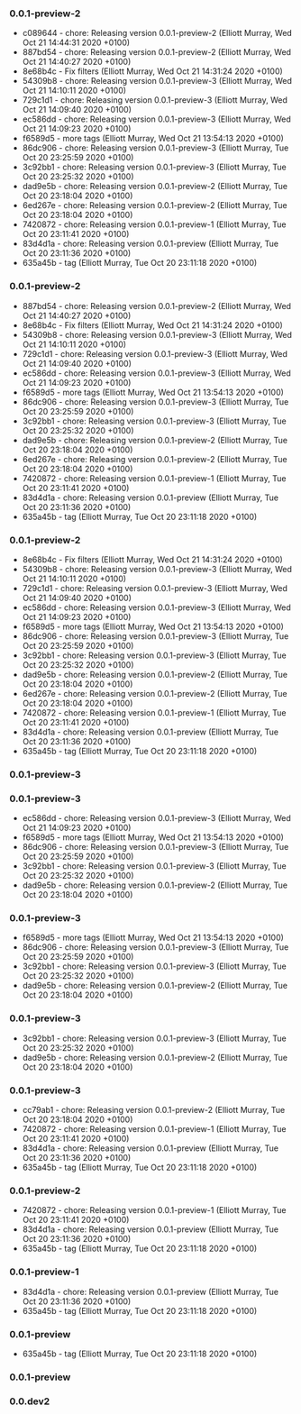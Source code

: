 ### 0.0.1-preview-2
  * c089644 - chore: Releasing version 0.0.1-preview-2 (Elliott Murray, Wed Oct 21 14:44:31 2020 +0100)
  * 887bd54 - chore: Releasing version 0.0.1-preview-2 (Elliott Murray, Wed Oct 21 14:40:27 2020 +0100)
  * 8e68b4c - Fix filters (Elliott Murray, Wed Oct 21 14:31:24 2020 +0100)
  * 54309b8 - chore: Releasing version 0.0.1-preview-3 (Elliott Murray, Wed Oct 21 14:10:11 2020 +0100)
  * 729c1d1 - chore: Releasing version 0.0.1-preview-3 (Elliott Murray, Wed Oct 21 14:09:40 2020 +0100)
  * ec586dd - chore: Releasing version 0.0.1-preview-3 (Elliott Murray, Wed Oct 21 14:09:23 2020 +0100)
  * f6589d5 - more tags (Elliott Murray, Wed Oct 21 13:54:13 2020 +0100)
  * 86dc906 - chore: Releasing version 0.0.1-preview-3 (Elliott Murray, Tue Oct 20 23:25:59 2020 +0100)
  * 3c92bb1 - chore: Releasing version 0.0.1-preview-3 (Elliott Murray, Tue Oct 20 23:25:32 2020 +0100)
  * dad9e5b - chore: Releasing version 0.0.1-preview-2 (Elliott Murray, Tue Oct 20 23:18:04 2020 +0100)
  * 6ed267e - chore: Releasing version 0.0.1-preview-2 (Elliott Murray, Tue Oct 20 23:18:04 2020 +0100)
  * 7420872 - chore: Releasing version 0.0.1-preview-1 (Elliott Murray, Tue Oct 20 23:11:41 2020 +0100)
  * 83d4d1a - chore: Releasing version 0.0.1-preview (Elliott Murray, Tue Oct 20 23:11:36 2020 +0100)
  * 635a45b - tag (Elliott Murray, Tue Oct 20 23:11:18 2020 +0100)
### 0.0.1-preview-2
  * 887bd54 - chore: Releasing version 0.0.1-preview-2 (Elliott Murray, Wed Oct 21 14:40:27 2020 +0100)
  * 8e68b4c - Fix filters (Elliott Murray, Wed Oct 21 14:31:24 2020 +0100)
  * 54309b8 - chore: Releasing version 0.0.1-preview-3 (Elliott Murray, Wed Oct 21 14:10:11 2020 +0100)
  * 729c1d1 - chore: Releasing version 0.0.1-preview-3 (Elliott Murray, Wed Oct 21 14:09:40 2020 +0100)
  * ec586dd - chore: Releasing version 0.0.1-preview-3 (Elliott Murray, Wed Oct 21 14:09:23 2020 +0100)
  * f6589d5 - more tags (Elliott Murray, Wed Oct 21 13:54:13 2020 +0100)
  * 86dc906 - chore: Releasing version 0.0.1-preview-3 (Elliott Murray, Tue Oct 20 23:25:59 2020 +0100)
  * 3c92bb1 - chore: Releasing version 0.0.1-preview-3 (Elliott Murray, Tue Oct 20 23:25:32 2020 +0100)
  * dad9e5b - chore: Releasing version 0.0.1-preview-2 (Elliott Murray, Tue Oct 20 23:18:04 2020 +0100)
  * 6ed267e - chore: Releasing version 0.0.1-preview-2 (Elliott Murray, Tue Oct 20 23:18:04 2020 +0100)
  * 7420872 - chore: Releasing version 0.0.1-preview-1 (Elliott Murray, Tue Oct 20 23:11:41 2020 +0100)
  * 83d4d1a - chore: Releasing version 0.0.1-preview (Elliott Murray, Tue Oct 20 23:11:36 2020 +0100)
  * 635a45b - tag (Elliott Murray, Tue Oct 20 23:11:18 2020 +0100)
### 0.0.1-preview-2
  * 8e68b4c - Fix filters (Elliott Murray, Wed Oct 21 14:31:24 2020 +0100)
  * 54309b8 - chore: Releasing version 0.0.1-preview-3 (Elliott Murray, Wed Oct 21 14:10:11 2020 +0100)
  * 729c1d1 - chore: Releasing version 0.0.1-preview-3 (Elliott Murray, Wed Oct 21 14:09:40 2020 +0100)
  * ec586dd - chore: Releasing version 0.0.1-preview-3 (Elliott Murray, Wed Oct 21 14:09:23 2020 +0100)
  * f6589d5 - more tags (Elliott Murray, Wed Oct 21 13:54:13 2020 +0100)
  * 86dc906 - chore: Releasing version 0.0.1-preview-3 (Elliott Murray, Tue Oct 20 23:25:59 2020 +0100)
  * 3c92bb1 - chore: Releasing version 0.0.1-preview-3 (Elliott Murray, Tue Oct 20 23:25:32 2020 +0100)
  * dad9e5b - chore: Releasing version 0.0.1-preview-2 (Elliott Murray, Tue Oct 20 23:18:04 2020 +0100)
  * 6ed267e - chore: Releasing version 0.0.1-preview-2 (Elliott Murray, Tue Oct 20 23:18:04 2020 +0100)
  * 7420872 - chore: Releasing version 0.0.1-preview-1 (Elliott Murray, Tue Oct 20 23:11:41 2020 +0100)
  * 83d4d1a - chore: Releasing version 0.0.1-preview (Elliott Murray, Tue Oct 20 23:11:36 2020 +0100)
  * 635a45b - tag (Elliott Murray, Tue Oct 20 23:11:18 2020 +0100)
### 0.0.1-preview-3

### 0.0.1-preview-3
  * ec586dd - chore: Releasing version 0.0.1-preview-3 (Elliott Murray, Wed Oct 21 14:09:23 2020 +0100)
  * f6589d5 - more tags (Elliott Murray, Wed Oct 21 13:54:13 2020 +0100)
  * 86dc906 - chore: Releasing version 0.0.1-preview-3 (Elliott Murray, Tue Oct 20 23:25:59 2020 +0100)
  * 3c92bb1 - chore: Releasing version 0.0.1-preview-3 (Elliott Murray, Tue Oct 20 23:25:32 2020 +0100)
  * dad9e5b - chore: Releasing version 0.0.1-preview-2 (Elliott Murray, Tue Oct 20 23:18:04 2020 +0100)
### 0.0.1-preview-3
  * f6589d5 - more tags (Elliott Murray, Wed Oct 21 13:54:13 2020 +0100)
  * 86dc906 - chore: Releasing version 0.0.1-preview-3 (Elliott Murray, Tue Oct 20 23:25:59 2020 +0100)
  * 3c92bb1 - chore: Releasing version 0.0.1-preview-3 (Elliott Murray, Tue Oct 20 23:25:32 2020 +0100)
  * dad9e5b - chore: Releasing version 0.0.1-preview-2 (Elliott Murray, Tue Oct 20 23:18:04 2020 +0100)
### 0.0.1-preview-3
  * 3c92bb1 - chore: Releasing version 0.0.1-preview-3 (Elliott Murray, Tue Oct 20 23:25:32 2020 +0100)
  * dad9e5b - chore: Releasing version 0.0.1-preview-2 (Elliott Murray, Tue Oct 20 23:18:04 2020 +0100)
### 0.0.1-preview-3
  * cc79ab1 - chore: Releasing version 0.0.1-preview-2 (Elliott Murray, Tue Oct 20 23:18:04 2020 +0100)
  * 7420872 - chore: Releasing version 0.0.1-preview-1 (Elliott Murray, Tue Oct 20 23:11:41 2020 +0100)
  * 83d4d1a - chore: Releasing version 0.0.1-preview (Elliott Murray, Tue Oct 20 23:11:36 2020 +0100)
  * 635a45b - tag (Elliott Murray, Tue Oct 20 23:11:18 2020 +0100)
### 0.0.1-preview-2
  * 7420872 - chore: Releasing version 0.0.1-preview-1 (Elliott Murray, Tue Oct 20 23:11:41 2020 +0100)
  * 83d4d1a - chore: Releasing version 0.0.1-preview (Elliott Murray, Tue Oct 20 23:11:36 2020 +0100)
  * 635a45b - tag (Elliott Murray, Tue Oct 20 23:11:18 2020 +0100)
### 0.0.1-preview-1
  * 83d4d1a - chore: Releasing version 0.0.1-preview (Elliott Murray, Tue Oct 20 23:11:36 2020 +0100)
  * 635a45b - tag (Elliott Murray, Tue Oct 20 23:11:18 2020 +0100)
### 0.0.1-preview
  * 635a45b - tag (Elliott Murray, Tue Oct 20 23:11:18 2020 +0100)
### 0.0.1-preview

### 0.0.dev2
